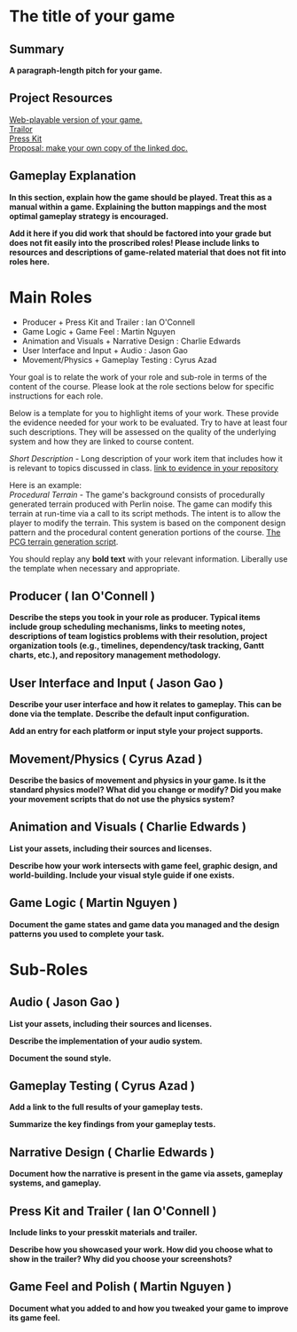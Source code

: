 # The title of your game #

## Summary ##

**A paragraph-length pitch for your game.**

## Project Resources

[Web-playable version of your game.](https://itch.io/)  
[Trailor](https://youtube.com)  
[Press Kit](https://dopresskit.com/)  
[Proposal: make your own copy of the linked doc.](https://docs.google.com/document/d/1qwWCpMwKJGOLQ-rRJt8G8zisCa2XHFhv6zSWars0eWM/edit?usp=sharing)  

## Gameplay Explanation ##

**In this section, explain how the game should be played. Treat this as a manual within a game. Explaining the button mappings and the most optimal gameplay strategy is encouraged.**


**Add it here if you did work that should be factored into your grade but does not fit easily into the proscribed roles! Please include links to resources and descriptions of game-related material that does not fit into roles here.**

# Main Roles #

* Producer + Press Kit and Trailer : Ian O'Connell
* Game Logic + Game Feel : Martin Nguyen 
* Animation and Visuals + Narrative Design : Charlie Edwards 
* User Interface and Input + Audio : Jason Gao 
* Movement/Physics + Gameplay Testing : Cyrus Azad 

Your goal is to relate the work of your role and sub-role in terms of the content of the course. Please look at the role sections below for specific instructions for each role.

Below is a template for you to highlight items of your work. These provide the evidence needed for your work to be evaluated. Try to have at least four such descriptions. They will be assessed on the quality of the underlying system and how they are linked to course content. 

*Short Description* - Long description of your work item that includes how it is relevant to topics discussed in class. [link to evidence in your repository](https://github.com/dr-jam/ECS189L/edit/project-description/ProjectDocumentTemplate.md)

Here is an example:  
*Procedural Terrain* - The game's background consists of procedurally generated terrain produced with Perlin noise. The game can modify this terrain at run-time via a call to its script methods. The intent is to allow the player to modify the terrain. This system is based on the component design pattern and the procedural content generation portions of the course. [The PCG terrain generation script](https://github.com/dr-jam/CameraControlExercise/blob/513b927e87fc686fe627bf7d4ff6ff841cf34e9f/Obscura/Assets/Scripts/TerrainGenerator.cs#L6).

You should replay any **bold text** with your relevant information. Liberally use the template when necessary and appropriate.

## Producer ( Ian O'Connell ) 

**Describe the steps you took in your role as producer. Typical items include group scheduling mechanisms, links to meeting notes, descriptions of team logistics problems with their resolution, project organization tools (e.g., timelines, dependency/task tracking, Gantt charts, etc.), and repository management methodology.**

## User Interface and Input ( Jason Gao ) 

**Describe your user interface and how it relates to gameplay. This can be done via the template.**
**Describe the default input configuration.**

**Add an entry for each platform or input style your project supports.**

## Movement/Physics ( Cyrus Azad ) 

**Describe the basics of movement and physics in your game. Is it the standard physics model? What did you change or modify? Did you make your movement scripts that do not use the physics system?**

## Animation and Visuals ( Charlie Edwards ) 

**List your assets, including their sources and licenses.**

**Describe how your work intersects with game feel, graphic design, and world-building. Include your visual style guide if one exists.**

## Game Logic ( Martin Nguyen ) 

**Document the game states and game data you managed and the design patterns you used to complete your task.**

# Sub-Roles

## Audio ( Jason Gao ) 

**List your assets, including their sources and licenses.**

**Describe the implementation of your audio system.**

**Document the sound style.** 

## Gameplay Testing ( Cyrus Azad ) 

**Add a link to the full results of your gameplay tests.**

**Summarize the key findings from your gameplay tests.**

## Narrative Design ( Charlie Edwards ) 

**Document how the narrative is present in the game via assets, gameplay systems, and gameplay.** 

## Press Kit and Trailer ( Ian O'Connell ) 

**Include links to your presskit materials and trailer.**

**Describe how you showcased your work. How did you choose what to show in the trailer? Why did you choose your screenshots?**

## Game Feel and Polish ( Martin Nguyen ) 

**Document what you added to and how you tweaked your game to improve its game feel.**
